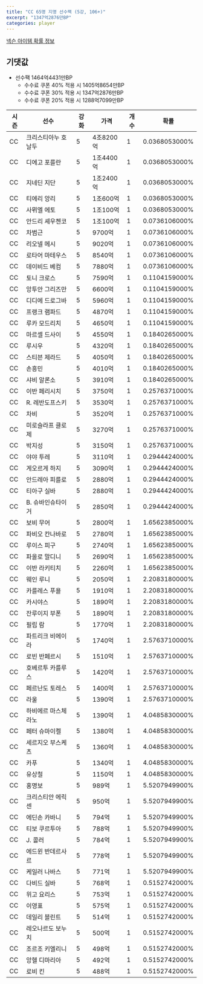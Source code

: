 ```yaml
---
title: "CC 65명 지명 선수팩 (5강, 106+)"
excerpt: "1347억2876만BP"
categories: player
---
```

[넥슨 아이템 확률 정보](http://iteminfo.nexon.com/probability/fo4?sn=7354)

## 기댓값
  - 선수팩 1464억4431만BP
    - 수수료 쿠폰 40% 적용 시 1405억8654만BP
    - 수수료 쿠폰 30% 적용 시 1347억2876만BP
    - 수수료 쿠폰 20% 적용 시 1288억7099만BP


|시즌|선수|강화|가격|개수|확률|
|---|---|---|---|---|---|
|CC|크리스티아누 호날두|5|4조8200억|1|0.0368053000%|
|CC|디에고 포를란|5|1조4400억|1|0.0368053000%|
|CC|지네딘 지단|5|1조2400억|1|0.0368053000%|
|CC|티에리 앙리|5|1조600억|1|0.0368053000%|
|CC|사뮈엘 에토|5|1조100억|1|0.0368053000%|
|CC|안드리 셰우첸코|5|1조100억|1|0.0736106000%|
|CC|차범근|5|9700억|1|0.0736106000%|
|CC|리오넬 메시|5|9020억|1|0.0736106000%|
|CC|로타어 마테우스|5|8540억|1|0.0736106000%|
|CC|데이비드 베컴|5|7880억|1|0.0736106000%|
|CC|토니 크로스|5|7590억|1|0.1104159000%|
|CC|앙투안 그리즈만|5|6600억|1|0.1104159000%|
|CC|디디에 드로그바|5|5960억|1|0.1104159000%|
|CC|프랭크 램파드|5|4870억|1|0.1104159000%|
|CC|루카 모드리치|5|4650억|1|0.1104159000%|
|CC|마르셀 드사이|5|4550억|1|0.1840265000%|
|CC|루시우|5|4320억|1|0.1840265000%|
|CC|스티븐 제라드|5|4050억|1|0.1840265000%|
|CC|손흥민|5|4010억|1|0.1840265000%|
|CC|샤비 알론소|5|3910억|1|0.1840265000%|
|CC|이반 페리시치|5|3750억|1|0.2576371000%|
|CC|R. 레반도프스키|5|3530억|1|0.2576371000%|
|CC|차비|5|3520억|1|0.2576371000%|
|CC|미로슬라프 클로제|5|3270억|1|0.2576371000%|
|CC|박지성|5|3150억|1|0.2576371000%|
|CC|야야 투레|5|3110억|1|0.2944424000%|
|CC|게오르게 하지|5|3090억|1|0.2944424000%|
|CC|안드레아 피를로|5|2880억|1|0.2944424000%|
|CC|티아구 실바|5|2880억|1|0.2944424000%|
|CC|B. 슈바인슈타이거|5|2850억|1|0.2944424000%|
|CC|보비 무어|5|2800억|1|1.6562385000%|
|CC|파비오 칸나바로|5|2780억|1|1.6562385000%|
|CC|루이스 피구|5|2740억|1|1.6562385000%|
|CC|파올로 말디니|5|2690억|1|1.6562385000%|
|CC|이반 라키티치|5|2260억|1|1.6562385000%|
|CC|웨인 루니|5|2050억|1|2.2083180000%|
|CC|카를레스 푸욜|5|1910억|1|2.2083180000%|
|CC|카시야스|5|1890억|1|2.2083180000%|
|CC|잔루이지 부폰|5|1890억|1|2.2083180000%|
|CC|필립 람|5|1770억|1|2.2083180000%|
|CC|파트리크 비에이라|5|1740억|1|2.5763710000%|
|CC|로빈 반페르시|5|1510억|1|2.5763710000%|
|CC|호베르투 카를루스|5|1420억|1|2.5763710000%|
|CC|페르난도 토레스|5|1400억|1|2.5763710000%|
|CC|라울|5|1390억|1|2.5763710000%|
|CC|하비에르 마스체라노|5|1390억|1|4.0485830000%|
|CC|페터 슈마이켈|5|1380억|1|4.0485830000%|
|CC|세르지오 부스케츠|5|1360억|1|4.0485830000%|
|CC|카푸|5|1340억|1|4.0485830000%|
|CC|유상철|5|1150억|1|4.0485830000%|
|CC|홍명보|5|989억|1|5.5207949900%|
|CC|크리스티안 에릭센|5|950억|1|5.5207949900%|
|CC|에딘손 카바니|5|794억|1|5.5207949900%|
|CC|티보 쿠르투아|5|788억|1|5.5207949900%|
|CC|J. 콜러|5|784억|1|5.5207949900%|
|CC|에드윈 반데르사르|5|778억|1|5.5207949900%|
|CC|케일러 나바스|5|771억|1|5.5207949900%|
|CC|다비드 실바|5|768억|1|0.5152742000%|
|CC|위고 요리스|5|753억|1|0.5152742000%|
|CC|이영표|5|575억|1|0.5152742000%|
|CC|데일리 블린트|5|514억|1|0.5152742000%|
|CC|레오나르도 보누치|5|500억|1|0.5152742000%|
|CC|조르조 키엘리니|5|498억|1|0.5152742000%|
|CC|앙헬 디마리아|5|492억|1|0.5152742000%|
|CC|로비 킨|5|488억|1|0.5152742000%|
